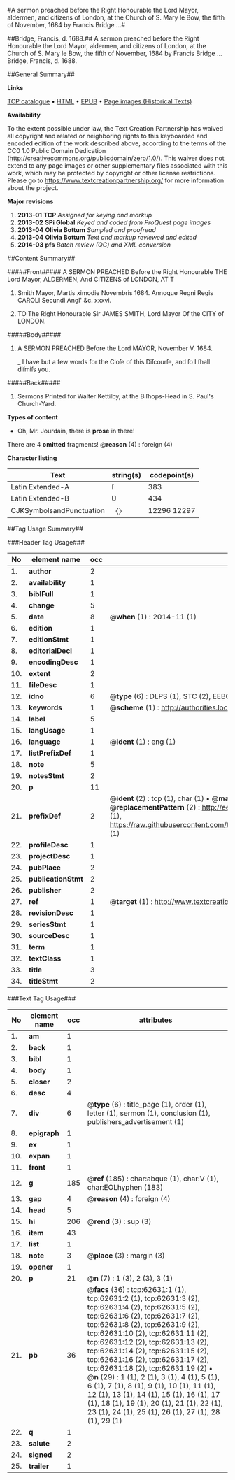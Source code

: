 #A sermon preached before the Right Honourable the Lord Mayor, aldermen, and citizens of London, at the Church of S. Mary le Bow, the fifth of November, 1684 by Francis Bridge ...#

##Bridge, Francis, d. 1688.##
A sermon preached before the Right Honourable the Lord Mayor, aldermen, and citizens of London, at the Church of S. Mary le Bow, the fifth of November, 1684 by Francis Bridge ...
Bridge, Francis, d. 1688.

##General Summary##

**Links**

[TCP catalogue](http://www.ota.ox.ac.uk/tcp/)  • 
[HTML](http://tei.it.ox.ac.uk/tcp/Texts-HTML/free/A29/A29362.html)  • 
[EPUB](http://tei.it.ox.ac.uk/tcp/Texts-EPUB/free/A29/A29362.epub) • 
[Page images (Historical Texts)](https://historicaltexts.jisc.ac.uk/eebo-12499080e)

**Availability**

To the extent possible under law, the Text Creation Partnership has waived all copyright and related or neighboring rights to this keyboarded and encoded edition of the work described above, according to the terms of the CC0 1.0 Public Domain Dedication (http://creativecommons.org/publicdomain/zero/1.0/). This waiver does not extend to any page images or other supplementary files associated with this work, which may be protected by copyright or other license restrictions. Please go to https://www.textcreationpartnership.org/ for more information about the project.

**Major revisions**

1. __2013-01__ __TCP__ *Assigned for keying and markup*
1. __2013-02__ __SPi Global__ *Keyed and coded from ProQuest page images*
1. __2013-04__ __Olivia Bottum__ *Sampled and proofread*
1. __2013-04__ __Olivia Bottum__ *Text and markup reviewed and edited*
1. __2014-03__ __pfs__ *Batch review (QC) and XML conversion*

##Content Summary##

#####Front#####
A SERMON PREACHED Before the Right Honourable THE Lord Mayor, ALDERMEN, And CITIZENS of LONDON, AT T
1. Smith Mayor, Martis ximodie Novembris 1684. Annoque Regni Regis CAROLI Secundi Angl' &c. xxxvi.

1. TO The Right Honourable Sir JAMES SMITH, Lord Mayor Of the CITY of LONDON.

#####Body#####

1. A SERMON PREACHED Before the Lord MAYOR, November V. 1684.

    _ I have but a few words for the Cloſe of this Diſcourſe, and ſo I ſhall diſmiſs you.

#####Back#####

1. Sermons Printed for Walter Kettilby, at the Biſhops-Head in S. Paul's Church-Yard.

**Types of content**

  * Oh, Mr. Jourdain, there is **prose** in there!

There are 4 **omitted** fragments! 
 @__reason__ (4) : foreign (4)

**Character listing**


|Text|string(s)|codepoint(s)|
|---|---|---|
|Latin Extended-A|ſ|383|
|Latin Extended-B|Ʋ|434|
|CJKSymbolsandPunctuation|〈〉|12296 12297|

##Tag Usage Summary##

###Header Tag Usage###

|No|element name|occ|attributes|
|---|---|---|---|
|1.|__author__|2||
|2.|__availability__|1||
|3.|__biblFull__|1||
|4.|__change__|5||
|5.|__date__|8| @__when__ (1) : 2014-11 (1)|
|6.|__edition__|1||
|7.|__editionStmt__|1||
|8.|__editorialDecl__|1||
|9.|__encodingDesc__|1||
|10.|__extent__|2||
|11.|__fileDesc__|1||
|12.|__idno__|6| @__type__ (6) : DLPS (1), STC (2), EEBO-CITATION (1), OCLC (1), VID (1)|
|13.|__keywords__|1| @__scheme__ (1) : http://authorities.loc.gov/ (1)|
|14.|__label__|5||
|15.|__langUsage__|1||
|16.|__language__|1| @__ident__ (1) : eng (1)|
|17.|__listPrefixDef__|1||
|18.|__note__|5||
|19.|__notesStmt__|2||
|20.|__p__|11||
|21.|__prefixDef__|2| @__ident__ (2) : tcp (1), char (1)  •  @__matchPattern__ (2) : ([0-9\-]+):([0-9IVX]+) (1), (.+) (1)  •  @__replacementPattern__ (2) : http://eebo.chadwyck.com/downloadtiff?vid=$1&page=$2 (1), https://raw.githubusercontent.com/textcreationpartnership/Texts/master/tcpchars.xml#$1 (1)|
|22.|__profileDesc__|1||
|23.|__projectDesc__|1||
|24.|__pubPlace__|2||
|25.|__publicationStmt__|2||
|26.|__publisher__|2||
|27.|__ref__|1| @__target__ (1) : http://www.textcreationpartnership.org/docs/. (1)|
|28.|__revisionDesc__|1||
|29.|__seriesStmt__|1||
|30.|__sourceDesc__|1||
|31.|__term__|1||
|32.|__textClass__|1||
|33.|__title__|3||
|34.|__titleStmt__|2||


###Text Tag Usage###

|No|element name|occ|attributes|
|---|---|---|---|
|1.|__am__|1||
|2.|__back__|1||
|3.|__bibl__|1||
|4.|__body__|1||
|5.|__closer__|2||
|6.|__desc__|4||
|7.|__div__|6| @__type__ (6) : title_page (1), order (1), letter (1), sermon (1), conclusion (1), publishers_advertisement (1)|
|8.|__epigraph__|1||
|9.|__ex__|1||
|10.|__expan__|1||
|11.|__front__|1||
|12.|__g__|185| @__ref__ (185) : char:abque (1), char:V (1), char:EOLhyphen (183)|
|13.|__gap__|4| @__reason__ (4) : foreign (4)|
|14.|__head__|5||
|15.|__hi__|206| @__rend__ (3) : sup (3)|
|16.|__item__|43||
|17.|__list__|1||
|18.|__note__|3| @__place__ (3) : margin (3)|
|19.|__opener__|1||
|20.|__p__|21| @__n__ (7) : 1 (3), 2 (3), 3 (1)|
|21.|__pb__|36| @__facs__ (36) : tcp:62631:1 (1), tcp:62631:2 (1), tcp:62631:3 (2), tcp:62631:4 (2), tcp:62631:5 (2), tcp:62631:6 (2), tcp:62631:7 (2), tcp:62631:8 (2), tcp:62631:9 (2), tcp:62631:10 (2), tcp:62631:11 (2), tcp:62631:12 (2), tcp:62631:13 (2), tcp:62631:14 (2), tcp:62631:15 (2), tcp:62631:16 (2), tcp:62631:17 (2), tcp:62631:18 (2), tcp:62631:19 (2)  •  @__n__ (29) : 1 (1), 2 (1), 3 (1), 4 (1), 5 (1), 6 (1), 7 (1), 8 (1), 9 (1), 10 (1), 11 (1), 12 (1), 13 (1), 14 (1), 15 (1), 16 (1), 17 (1), 18 (1), 19 (1), 20 (1), 21 (1), 22 (1), 23 (1), 24 (1), 25 (1), 26 (1), 27 (1), 28 (1), 29 (1)|
|22.|__q__|1||
|23.|__salute__|2||
|24.|__signed__|2||
|25.|__trailer__|1||
